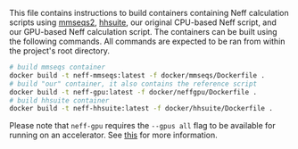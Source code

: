 This file contains instructions to build containers containing Neff calculation scripts using [mmseqs2](https://mmseqs.com/), [hhsuite](https://github.com/soedinglab/hh-suite), our original CPU-based Neff script, and our GPU-based Neff calculation script. The containers can be built using the following commands. All commands are expected to be ran from within the project's root directory.

```bash
# build mmseqs container
docker build -t neff-mmseqs:latest -f docker/mmseqs/Dockerfile .
# build "our" container, it also contains the reference script
docker build -t neff-gpu:latest -f docker/neffgpu/Dockerfile .
# build hhsuite container
docker build -t neff-hhsuite:latest -f docker/hhsuite/Dockerfile .
```

Please note that `neff-gpu` requires the `--gpus all` flag to be available for running on an accelerator. See [this](https://docs.docker.com/config/containers/resource_constraints/#access-an-nvidia-gpu) for more information.
